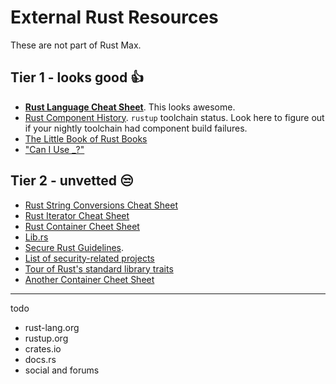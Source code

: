 # External Rust Resources

These are not part of Rust Max.


## Tier 1 - looks good 👍

- **[Rust Language Cheat Sheet](https://cheats.rs/)**.
  This looks awesome.
- [Rust Component History](https://rust-lang.github.io/rustup-components-history/).
  `rustup` toolchain status.
  Look here to figure out if your nightly toolchain had component build failures.
- [The Little Book of Rust Books](https://lborb.github.io/book/)
- ["Can I Use _?"](https://caniuse.rs/)


## Tier 2 - unvetted 😒

- [Rust String Conversions Cheat Sheet](https://docs.google.com/spreadsheets/d/19vSPL6z2d50JlyzwxariaYD6EU2QQUQqIDOGbiGQC7Y/pubhtml?gid=0&single=true)
- [Rust Iterator Cheat Sheet](https://danielkeep.github.io/itercheat_baked.html)
- [Rust Container Cheet Sheet](https://docs.google.com/presentation/d/1q-c7UAyrUlM-eZyTo1pd8SZ0qwA_wYxmPZVOQkoDmH4/edit)
- [Lib.rs](https://lib.rs)
- [Secure Rust Guidelines](https://anssi-fr.github.io/rust-guide/).
- [List of security-related projects](https://github.com/rust-secure-code/projects)
- [Tour of Rust's standard library traits](https://github.com/pretzelhammer/rust-blog/blob/master/posts/tour-of-rusts-standard-library-traits.md)
- [Another Container Cheet Sheet](https://i.redd.it/220xo2f6wci51.png)


---

todo

- rust-lang.org
- rustup.org
- crates.io
- docs.rs
- social and forums
